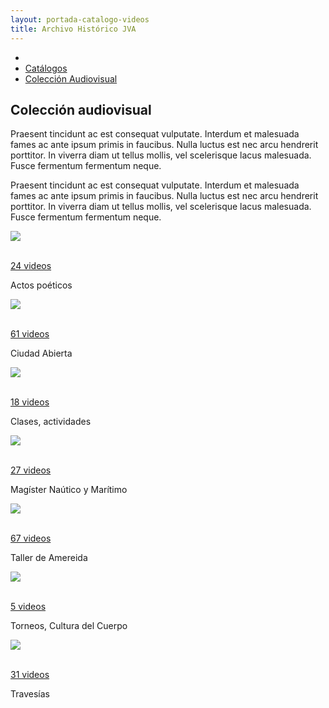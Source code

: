 ```yaml
---
layout: portada-catalogo-videos
title: Archivo Histórico JVA
---
```

<div class='contenedor-sin-relleno'>
  <div class='fila'>
    <div class='col-lg-12 oculto-xs'>
      <ul id='breadcrumb'>
        <li><a href='pags/home'><i class="icn icn-hogar-l icn-md"></i></a></li>
        <li><a href='pags/sobre_el_archivo'> Catálogos</a></li>
        <li><a href='pags/resena_historia'> Colección Audiovisual</a></li>
      </ul>
    </div>
  </div>
</div>
<div class='fondo-blanco'>
  <div class='wrap'>          
    <div class='fila'>
      <div class='col-lg-6 col-md-8 col-sm-12 col-xs-12'>
        <h2 class='rojo-claro'>Colección audiovisual</h2>
        <p class='xs fina'>Praesent tincidunt ac est consequat vulputate. Interdum et malesuada fames ac ante ipsum primis in faucibus. Nulla luctus est nec arcu hendrerit porttitor. In viverra diam ut tellus mollis, vel scelerisque lacus malesuada. Fusce fermentum fermentum neque.</p>
        <p class='xs fina'>Praesent tincidunt ac est consequat vulputate. Interdum et malesuada fames ac ante ipsum primis in faucibus. Nulla luctus est nec arcu hendrerit porttitor. In viverra diam ut tellus mollis, vel scelerisque lacus malesuada. Fusce fermentum fermentum neque.</p>
      </div>
    </div>
    <div class='fila'>
      <div class='col-lg-3 col-md-3 col-sm-6 col-xs-12'> 
        <div class='prev-imagen lg'>
          <a href='{{ site.baseurl }}/pags/categoria-video/index.html'><img class='ancho-maximo'src="{{ site.baseurl }}/img/img-archivo/actos-cat.jpg"><div class="text-content"><p class='blanco'><i class="icn icn-youtube icn-lg blanco"></i></br> 24 videos</p></div></a> 
          <div class="franja-categoria fondo-rojo-claro">
            <p>Actos poéticos</p>
          </div>
        </div>
      </div>
      <div class='col-lg-3 col-md-3 col-sm-6 col-xs-12'>
        <div class='prev-imagen lg'>
          <a href='{{ site.baseurl }}/pags/categoria-video/index.html'><img class='ancho-maximo' src="{{ site.baseurl }}/img/img-archivo/ciudadabierta-cat.jpg"><div class="text-content"><p class='blanco'><i class="icn icn-youtube icn-lg blanco"></i></br>61 videos</p></div></a>
          <div class="franja-categoria fondo-rojo-claro">
            <p>Ciudad Abierta</p>
          </div>
        </div>
      </div> 
      <div class='col-lg-3 col-md-3 col-sm-6 col-xs-12'>
        <div class='prev-imagen lg'>
          <a href='{{ site.baseurl }}/pags/categoria-video/index.html'><img class='ancho-maximo'src="{{ site.baseurl }}/img/img-archivo/clase-cat.jpg"><div class="text-content"><p class='blanco'><i class="icn icn-youtube icn-lg blanco"></i></br>18 videos</p></div></a>
          <div class="franja-categoria fondo-rojo-claro">
            <p>Clases, actividades</p>
          </div>
        </div>
      </div>
      <div class='col-lg-3 col-md-3 col-sm-6 col-xs-12'>
        <div class='prev-imagen lg'>
          <a href='{{ site.baseurl }}/pags/categoria-video/index.html'><img class='ancho-maximo'src="{{ site.baseurl }}/img/img-archivo/magister-cat.jpg"><div class="text-content"><p class='blanco'><i class="icn icn-youtube icn-lg blanco"></i></br>27 videos</p></div></a>
          <div class="franja-categoria fondo-rojo-claro">
            <p>Magíster Naútico y Marítimo</p>
          </div>
        </div>
      </div>
    </div>
    <div class='fila'>
      <div class='col-lg-3 col-md-3 col-sm-6 col-xs-12'>
        <div class='prev-imagen lg'>
          <a href='{{ site.baseurl }}/pags/categoria-video/index.html'><img class='ancho-maximo'src="{{ site.baseurl }}/img/img-archivo/amereida-cat.jpg"><div class="text-content"><p class='blanco'><i class="icn icn-youtube icn-lg blanco"></i></br>67 videos</p></div></a>
          <div class="franja-categoria fondo-rojo-claro">
            <p>Taller de Amereida</p>
          </div>
        </div>
      </div>
      <div class='col-lg-3 col-md-3 col-sm-6 col-xs-12'>
        <div class='prev-imagen lg'>
          <a href='{{ site.baseurl }}/pags/categoria-video/index.html'><img class='ancho-maximo'src="{{ site.baseurl }}/img/img-archivo/torneos-cat.jpg"><div class="text-content"><p class='blanco'><i class="icn icn-youtube icn-lg blanco"></i></br>5 videos</p></div></a>
          <div class="franja-categoria fondo-rojo-claro">
            <p>Torneos, Cultura del Cuerpo</p>
          </div>
        </div>
      </div>
      <div class='col-lg-3 col-md-3 col-sm-6 col-xs-12'>
        <div class='prev-imagen lg'>
          <a href='{{ site.baseurl }}/pags/categoria-video/index.html'><img class='ancho-maximo'src="{{ site.baseurl }}/img/img-archivo/travesia-cat.jpg"><div class="text-content"><p class='blanco'><i class="icn icn-youtube icn-lg blanco"></i></br>31 videos</p></div></a>
          <div class="franja-categoria fondo-rojo-claro">
            <p>Travesías</p>
          </div>
        </div>
      </div>
    </div> <!-- fin fila -->
  </div><!-- fin wrap -->
</div> <!-- fin fila --> 
